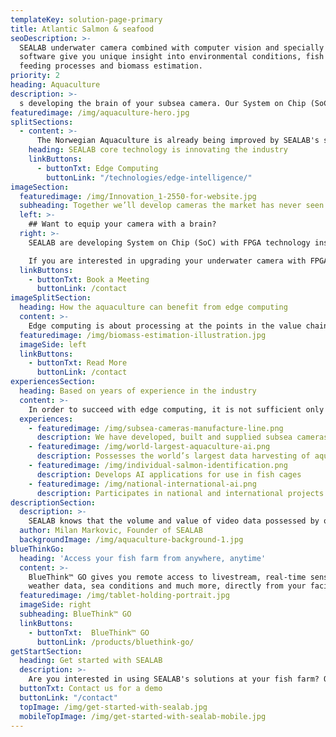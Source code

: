 ```yaml
---
templateKey: solution-page-primary
title: Atlantic Salmon & seafood
seoDescription: >-
  SEALAB underwater camera combined with computer vision and specially developed
  software give you unique insight into environmental conditions, fish welfare,
  feeding processes and biomass estimation.  
priority: 2
heading: Aquaculture
description: >-
  s developing the brain of your subsea camera. Our System on Chip (SoC) can be customised for different cameras, and remotely reprogrammed to perform even more advanced tasks.
featuredimage: /img/aquaculture-hero.jpg
splitSections:
  - content: >-
      The Norwegian Aquaculture is already being improved by SEALAB's solutions through sharp images which in turn provides a better basis for the customer. And now comes many new innovations thanks to our unique edge computing technology combined with smart 2D and 3D subsea cameras: measuring stress in fish, better lining regime, monitoring the entire state of the cage. All of this helps to reduce losses and can provide a better survival rate. The economic benefits are increased at the farms while managing to reduce the environmental impact caused by salmon feeding.
    heading: SEALAB core technology is innovating the industry
    linkButtons: 
      - buttonTxt: Edge Computing
        buttonLink: "/technologies/edge-intelligence/"
imageSection:
  featuredimage: /img/Innovation_1-2550-for-website.jpg
  subheading: Together we’ll develop cameras the market has never seen before
  left: >-
    ## Want to equip your camera with a brain?
  right: >-
    SEALAB are developing System on Chip (SoC) with FPGA technology inside that fulfil the most demanding computer vision and AI tasks. The on-chip processing gets past challenges around massive data generation and poor image quality by doing the processing in the camera unit itself. Our system on chip can be customised for different cameras, and remotely reprogrammed to perform even more advanced tasks.

    If you are interested in upgrading your underwater camera with FPGA technology from SEALAB, contact us for a meeting.
  linkButtons: 
    - buttonTxt: Book a Meeting
      buttonLink: /contact
imageSplitSection:
  heading: How the aquaculture can benefit from edge computing
  content: >-
    Edge computing is about processing at the points in the value chain where it is useful and efficient. Machine vision and Artificial Intelligence require a data volume, data quality, and frequency that challenge earlier paradigms such as cloud computing. Instead of transporting all data to the cloud, important processing is done at the edge. A AI application that could benefit from this is biomass estimation.
  featuredimage: /img/biomass-estimation-illustration.jpg
  imageSide: left
  linkButtons: 
    - buttonTxt: Read More
      buttonLink: /contact
experiencesSection:
  heading: Based on years of experience in the industry
  content: >-
    In order to succeed with edge computing, it is not sufficient only being capable of programming the FPGA, understanding the industry and which problems the chip should solve is just as important. SEALAB is uniquely positioned for solving this task because: 
  experiences: 
    - featuredimage: /img/subsea-cameras-manufacture-line.png
      description: We have developed, built and supplied subsea cameras for years
    - featuredimage: /img/world-largest-aquaculture-ai.png
      description: Possesses the world’s largest data harvesting of aquaculture images for AI
    - featuredimage: /img/individual-salmon-identification.png
      description: Develops AI applications for use in fish cages
    - featuredimage: /img/national-international-ai.png
      description: Participates in national and international projects focusing on AI, machine learning, video distribution and 5G
descriptionSection:
  description: >-
    SEALAB knows that the volume and value of video data possessed by our customers offers significant potential to generate new insights. Artificial intelligence is the key to unlocking these insights.
  author: Milan Markovic, Founder of SEALAB
  backgroundImage: /img/aquaculture-background-1.jpg
blueThinkGo:
  heading: 'Access your fish farm from anywhere, anytime'
  content: >-
    BlueThink™ GO gives you remote access to livestream, real-time sensor data,
    weather data, sea conditions and much more, directly from your facility.
  featuredimage: /img/tablet-holding-portrait.jpg
  imageSide: right
  subheading: BlueThink™ GO
  linkButtons:
    - buttonTxt:  BlueThink™ GO
      buttonLink: /products/bluethink-go/
getStartSection:
  heading: Get started with SEALAB
  description: >-
    Are you interested in using SEALAB's solutions at your fish farm? Or would you like to hear more about some of the products? Do not hesitate to contact us.
  buttonTxt: Contact us for a demo
  buttonLink: "/contact"
  topImage: /img/get-started-with-sealab.jpg
  mobileTopImage: /img/get-started-with-sealab-mobile.jpg
---
```


